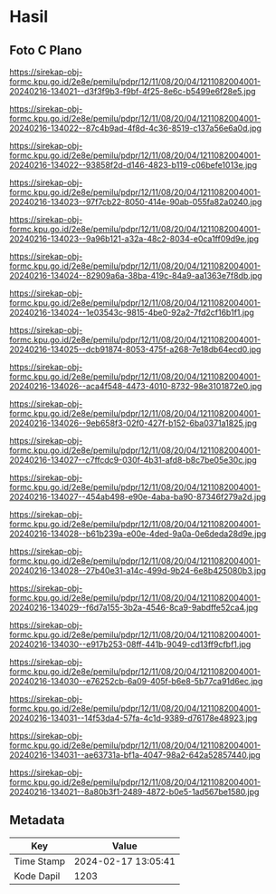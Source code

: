 # Hasil

## Foto C Plano

https://sirekap-obj-formc.kpu.go.id/2e8e/pemilu/pdpr/12/11/08/20/04/1211082004001-20240216-134021--d3f3f9b3-f9bf-4f25-8e6c-b5499e6f28e5.jpg

https://sirekap-obj-formc.kpu.go.id/2e8e/pemilu/pdpr/12/11/08/20/04/1211082004001-20240216-134022--87c4b9ad-4f8d-4c36-8519-c137a56e6a0d.jpg

https://sirekap-obj-formc.kpu.go.id/2e8e/pemilu/pdpr/12/11/08/20/04/1211082004001-20240216-134022--93858f2d-d146-4823-b119-c06befe1013e.jpg

https://sirekap-obj-formc.kpu.go.id/2e8e/pemilu/pdpr/12/11/08/20/04/1211082004001-20240216-134023--97f7cb22-8050-414e-90ab-055fa82a0240.jpg

https://sirekap-obj-formc.kpu.go.id/2e8e/pemilu/pdpr/12/11/08/20/04/1211082004001-20240216-134023--9a96b121-a32a-48c2-8034-e0ca1ff09d9e.jpg

https://sirekap-obj-formc.kpu.go.id/2e8e/pemilu/pdpr/12/11/08/20/04/1211082004001-20240216-134024--82909a6a-38ba-419c-84a9-aa1363e7f8db.jpg

https://sirekap-obj-formc.kpu.go.id/2e8e/pemilu/pdpr/12/11/08/20/04/1211082004001-20240216-134024--1e03543c-9815-4be0-92a2-7fd2cf16b1f1.jpg

https://sirekap-obj-formc.kpu.go.id/2e8e/pemilu/pdpr/12/11/08/20/04/1211082004001-20240216-134025--dcb91874-8053-475f-a268-7e18db64ecd0.jpg

https://sirekap-obj-formc.kpu.go.id/2e8e/pemilu/pdpr/12/11/08/20/04/1211082004001-20240216-134026--aca4f548-4473-4010-8732-98e3101872e0.jpg

https://sirekap-obj-formc.kpu.go.id/2e8e/pemilu/pdpr/12/11/08/20/04/1211082004001-20240216-134026--9eb658f3-02f0-427f-b152-6ba0371a1825.jpg

https://sirekap-obj-formc.kpu.go.id/2e8e/pemilu/pdpr/12/11/08/20/04/1211082004001-20240216-134027--c7ffcdc9-030f-4b31-afd8-b8c7be05e30c.jpg

https://sirekap-obj-formc.kpu.go.id/2e8e/pemilu/pdpr/12/11/08/20/04/1211082004001-20240216-134027--454ab498-e90e-4aba-ba90-87346f279a2d.jpg

https://sirekap-obj-formc.kpu.go.id/2e8e/pemilu/pdpr/12/11/08/20/04/1211082004001-20240216-134028--b61b239a-e00e-4ded-9a0a-0e6deda28d9e.jpg

https://sirekap-obj-formc.kpu.go.id/2e8e/pemilu/pdpr/12/11/08/20/04/1211082004001-20240216-134028--27b40e31-a14c-499d-9b24-6e8b425080b3.jpg

https://sirekap-obj-formc.kpu.go.id/2e8e/pemilu/pdpr/12/11/08/20/04/1211082004001-20240216-134029--f6d7a155-3b2a-4546-8ca9-9abdffe52ca4.jpg

https://sirekap-obj-formc.kpu.go.id/2e8e/pemilu/pdpr/12/11/08/20/04/1211082004001-20240216-134030--e917b253-08ff-441b-9049-cd13ff9cfbf1.jpg

https://sirekap-obj-formc.kpu.go.id/2e8e/pemilu/pdpr/12/11/08/20/04/1211082004001-20240216-134030--e76252cb-6a09-405f-b6e8-5b77ca91d6ec.jpg

https://sirekap-obj-formc.kpu.go.id/2e8e/pemilu/pdpr/12/11/08/20/04/1211082004001-20240216-134031--14f53da4-57fa-4c1d-9389-d76178e48923.jpg

https://sirekap-obj-formc.kpu.go.id/2e8e/pemilu/pdpr/12/11/08/20/04/1211082004001-20240216-134031--ae63731a-bf1a-4047-98a2-642a52857440.jpg

https://sirekap-obj-formc.kpu.go.id/2e8e/pemilu/pdpr/12/11/08/20/04/1211082004001-20240216-134021--8a80b3f1-2489-4872-b0e5-1ad567be1580.jpg


## Metadata

| Key        | Value               |
| ---------- | ------------------- |
| Time Stamp | 2024-02-17 13:05:41 |
| Kode Dapil | 1203                |



